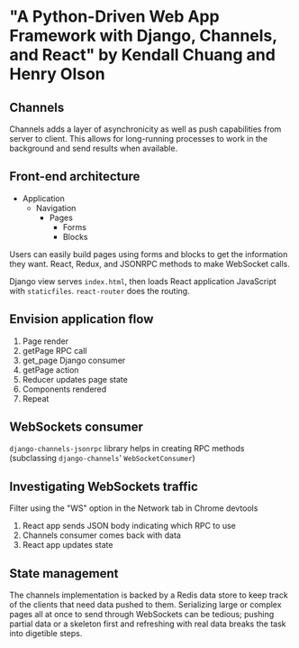 # "A Python-Driven Web App Framework with Django, Channels, and React" by Kendall Chuang and Henry Olson

## Channels

Channels adds a layer of asynchronicity as well as push capabilities from server to client.
This allows for long-running processes to work in the background and send results when available.


## Front-end architecture

* Application
  * Navigation
    * Pages
      * Forms
      * Blocks

Users can easily build pages using forms and blocks to get the information they want.
React, Redux, and JSONRPC methods to make WebSocket calls.

Django view serves `index.html`, then loads React application JavaScript with `staticfiles`.
`react-router` does the routing.


## Envision application flow

1. Page render
1. getPage RPC call
1. get_page Django consumer
1. getPage action
1. Reducer updates page state
1. Components rendered
1. Repeat


## WebSockets consumer

`django-channels-jsonrpc` library helps in creating RPC methods (subclassing `django-channels`' `WebSocketConsumer`)


## Investigating WebSockets traffic

Filter using the "WS" option in the Network tab in Chrome devtools

1. React app sends JSON body indicating which RPC to use
1. Channels consumer comes back with data
1. React app updates state


## State management

The channels implementation is backed by a Redis data store to keep track of the clients that need data pushed to them.
Serializing large or complex pages all at once to send through WebSockets can be tedious;
pushing partial data or a skeleton first and refreshing with real data breaks the task into digetible steps.
